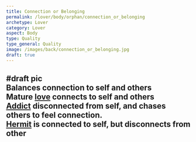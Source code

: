 ```yaml
---
title: Connection or Belonging
permalink: /lover/body/orphan/connection_or_belonging
archetype: Lover
category: Lover
aspect: Body
type: Quality
type_general: Quality
image: /images/back/connection_or_belonging.jpg
draft: true
---
```

#draft pic  
Balances connection to self and others  
Mature [love](/lover/heart/romantic/love) connects to self and others  
[Addict](/lover/mature_lover/addict_shadow) disconnected from self, and chases others to feel connection.  
[Hermit](/lover/mature_lover/hermit_shadow) is connected to self, but disconnects from other
---
